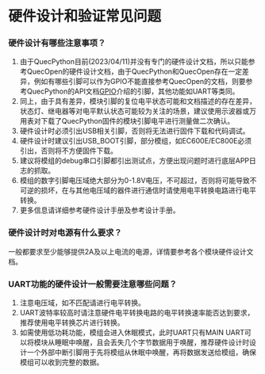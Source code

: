 # 硬件设计和验证常见问题

### **硬件设计有哪些注意事项？**

1. 由于QuecPython目前(2023/04/11)并没有专门的硬件设计文档，所以只能参考QuecOpen的硬件设计文档，由于QuecPython和QuecOpen存在一定差异，例如有哪些引脚可以作为GPIO不能直接参考QuecOpen的文档，则要参考QuecPython的API文档[GPIO](./../../../API_reference/zh/QuecPython类库/machine.Pin.html)介绍的引脚，其他功能如UART等类同。
2. 同上，由于具有差异，模块引脚的复位电平状态可能和文档描述的存在差异，状态灯、继电器等对电平默认状态可能较为关注的场景，建议使用示波器或万用表对下载了QuecPython固件的模块引脚电平进行测量做二次确认。
3. 硬件设计时必须引出USB相关引脚，否则将无法进行固件下载和代码调试。
4. 硬件设计时建议引出USB_BOOT引脚，部分模组，如EC600E/EC800E必须引出，否则将不方便固件下载。
5. 建议将模组的debug串口引脚都引出测试点，方便出现问题时进行底层APP日志的抓取。
6. 模组的数字引脚电压域绝大部分为0-1.8V电压，不可超过，否则将可能导致不可逆的损坏，在与其他电压域的器件进行通信时请使用电平转换电路进行电平转换。
7. 更多信息请详细参考硬件设计手册及参考设计手册。

### **硬件设计时对电源有什么要求？**

一般都要求至少能够提供2A及以上电流的电源，详情要参考各个模块硬件设计文档。

### UART功能的硬件设计一般需要注意哪些问题？

1. 注意电压域，如不匹配请进行电平转换。
2. UART波特率较高时请注意硬件电平转换电路的电平转换速率能否达到要求，推荐使用电平转换芯片进行转换。
3. 如需使用低功耗功能，模组会进入休眠模式，此时UART只有MAIN UART可以将模块从睡眠中唤醒，且会丢失几个字节数据用于唤醒，推荐硬件设计时设计一个外部中断引脚用于先将模组从休眠中唤醒，再将数据发送给模组，确保模组可以收到完整的数据。
